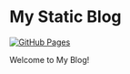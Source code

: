# My Static Blog

[![GitHub Pages](https://github.com/YunYouJun/yunyoujun.github.io/workflows/GitHub%20Pages/badge.svg)](https://github.com/hqw567/hqw567.github.io/actions)

Welcome to My Blog!
